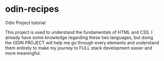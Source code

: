 # odin-recipes
Odin Project tutorial

This project is used to understand the fundamentals of HTML and CSS. I already have some knowledge regarding these two languages, but doing the ODIN PROJECT will help me go through every elements and understand them entirely to make my journey to FULL stack development easier and more meaningful.